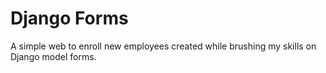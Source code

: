 # Django Forms

A simple web to enroll new employees created while brushing my skills on Django model forms.